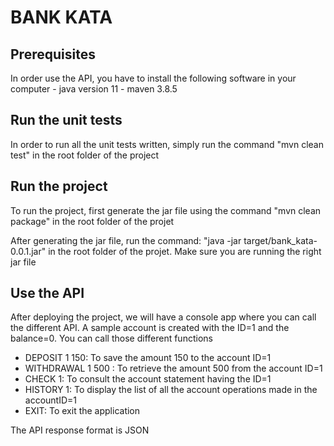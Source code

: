 # BANK KATA

## Prerequisites
In order use the API, you have to install the following software in your computer
	- java version 11
	- maven 3.8.5
## Run the unit tests

In order to run all the unit tests written, simply run the command "mvn clean test" in the root folder of the project

## Run the project

To run the project, first generate the jar file using the command "mvn clean package" in the root folder of the projet

After generating the jar file, run the command: "java -jar target/bank_kata-0.0.1.jar" in the root folder of the projet. 
Make sure you are running the right jar file

## Use the API
After deploying the project, we will have a console app where you can call the different API.
A sample account is created with the ID=1 and the balance=0.
You can call those different functions
- DEPOSIT 1 150: To save the amount 150 to the account ID=1
- WITHDRAWAL 1 500 : To retrieve the amount 500 from the account ID=1
- CHECK 1: To consult the account statement having the ID=1
- HISTORY 1: To display the list of all the account operations made in the accountID=1
- EXIT: To exit the application

The API response format is JSON 
